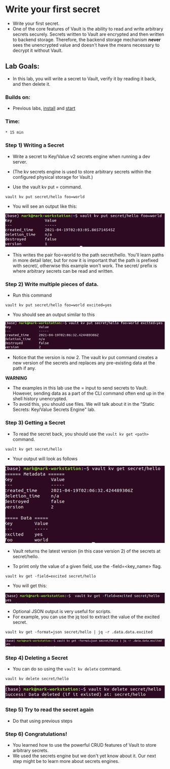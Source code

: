 # Write your first secret

* Write your first secret.
* One of the core features of Vault is the ability to read and write arbitrary secrets securely. Secrets written to Vault are encrypted and then written to backend storage. Therefore, the backend storage mechanism **never** sees the unencrypted value and doesn't have the means necessary to decrypt it without Vault.

## Lab Goals:

* In this lab, you will write a secret to Vault, verify it by reading it back, and then delete it.

### Builds on:
* Previous labs, [install](../lab01) and [start](../lab02)

### Time:
    * 15 min

### Step 1) Writing a Secret

* Write a secret to Key/Value v2 secrets engine when running a dev server.
* (The kv secrets engine is used to store arbitrary secrets within the configured physical storage for Vault.)

* Use the vault kv put <path> <key>=<value> command.

```shell
vault kv put secret/hello foo=world

```

* You will see an output like this:

![](../artwork/write-secret.png)
  
* This writes the pair foo=world to the path secret/hello. You'll learn paths in more detail later, but for now it is important that the path is prefixed with secret/, otherwise this example won't work. The secret/ prefix is where arbitrary secrets can be read and written.

### Step 2) Write multiple pieces of data.

* Run this command

```shell
vault kv put secret/hello foo=world excited=yes
```

* You should see an output similar to this

![](../artwork/write-secret-2.png)

* Notice that the version is now 2. The vault kv put command creates a new version of the secrets and replaces any pre-existing data at the path if any.

**WARNING**

* The examples in this lab use the <key>=<value> input to send secrets to Vault. 
  However, sending data as a part of the CLI command often end up in the shell history unencrypted. 
* To avoid this, you should use files. 
  We will talk about it in the "Static Secrets: Key/Value Secrets Engine" lab.

### Step 3) Getting a Secret

* To read the secret back, you should use the `vault kv get <path>` command.

```shell
vault kv get secret/hello
```
* Your output will look as follows

![](../artwork/read-secret.png)
  
* Vault returns the latest version (in this case version 2) of the secrets at secret/hello.

* To print only the value of a given field, use the -field=<key_name> flag.

```shell
vault kv get -field=excited secret/hello
```
* You will get this:

![](../artwork/got-secret-2.png)

* Optional JSON output is very useful for scripts. 
* For example, you can use the jq tool to extract the value of the excited secret.

```shell
vault kv get -format=json secret/hello | jq -r .data.data.excited
```
![](../artwork/got-json.png)

### Step 4) Deleting a Secret

*  You can do so using the `vault kv delete` command.

```shell
vault kv delete secret/hello
```
![](../artwork/delete-secret.png)

### Step 5) Try to read the secret again

* Do that using previous steps

### Step 6) Congratulations!

* You learned how to use the powerful CRUD features of Vault to store arbitrary secrets.
* We used the secrets engine but we don't yet know about it. Our next step might be to
learn more about secrets engines.


